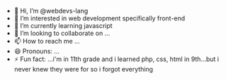 - 👋 Hi, I’m @webdevs-lang
- 👀 I’m interested in web development specifically front-end
- 🌱 I’m currently learning javascript
- 💞️ I’m looking to collaborate on ...
- 📫 How to reach me ...
- 😄 Pronouns: ...
- ⚡ Fun fact: ...i'm in 11th grade and i learned php, css, html in 9th...but i never knew they were for so i forgot everything<my cousin taught me>

<!---
webdevs-lang/webdevs-lang is a ✨ special ✨ repository because its `README.md` (this file) appears on your GitHub profile.
You can click the Preview link to take a look at your changes.
--->
